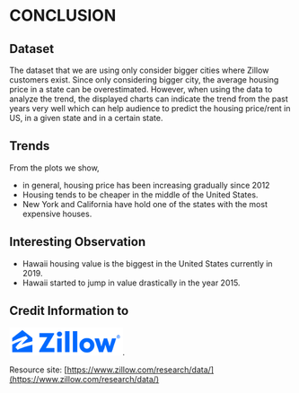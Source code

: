 # CONCLUSION

## Dataset
The dataset that we are using only consider bigger cities where Zillow customers exist. Since only considering bigger city,
the average housing price in a state can be overestimated. However, when using the data to analyze the trend,
the displayed charts can indicate the trend from the past years very well which can help audience to predict the housing price/rent
in US, in a given state and in a certain state.


## Trends
From the plots we show,
* in general, housing price has been increasing gradually since 2012
* Housing tends to be cheaper in the middle of the United States.
* New York and California have hold one of the states with the most expensive houses.

## Interesting Observation
* Hawaii housing value is the biggest in the United States currently in 2019.
* Hawaii started to jump in value drastically in the year 2015.



## Credit Information to
<img src="../image/zillow.png" width="40%">.

Resource site: [https://www.zillow.com/research/data/](https://www.zillow.com/research/data/)
